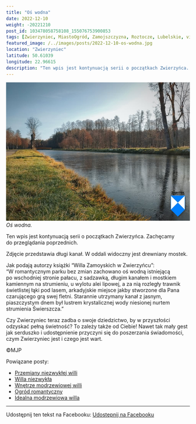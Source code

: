 ```yaml
---
title: "Oś wodna"
date: 2022-12-10
weight: -20221210
post_id: 103478058758108_155076753900853
tags: [Zwierzyniec, MiastoOgród, Zamojszczyzna, Roztocze, Lubelskie, villarestituta, turystyka, dziedzictwo, zabytki, krajobrazy]
featured_image: /../images/posts/2022-12-10-os-wodna.jpg
location: "Zwierzyniec"
latitude: 50.61039
longitude: 22.96615
description: "Ten wpis jest kontynuacją serii o początkach Zwierzyńca. Zachęcamy do przeglądania poprzednich...."
---
```


![Oś wodna.](/images/posts/2022-12-10-os-wodna.jpg)
*Oś wodna.*

Ten wpis jest kontynuacją serii o początkach Zwierzyńca. Zachęcamy do przeglądania poprzednich.

Zdjęcie przedstawia długi kanał. W oddali widoczny jest drewniany mostek.

Jak podają autorzy książki “Willa Zamoyskich w Zwierzyńcu”:
“W romantycznym parku bez zmian zachowano oś wodną istniejącą po wschodniej stronie pałacu, z sadzawką, długim kanałem i mostkiem kamiennym na strumieniu, u wylotu alei lipowej, a za nią rozległy trawnik świetlistej łąki pod lasem, arkadyjskie miejsce jakby stworzone dla Pana czarującego grą swej fletni. Starannie utrzymany kanał z jasnym, piaszczystym dnem był lustrem krystalicznej wody niesionej nurtem strumienia Świerszcza.”

Czy Zwierzyniec teraz zadba o swoje dziedzictwo, by w przyszłości odzyskać pełną świetność?
To zależy także od Ciebie!
Nawet tak mały gest jak serduszko i udostępnienie przyczyni się do poszerzania świadomości, czym Zwierzyniec jest i czego jest wart.



©MJP

Powiązane posty:
- [Przemiany niezwykłej willi](/posts/przemiany-niezwyklej-willi)
- [Willa niezwykła](/posts/willa-niezwykla)
- [Wnętrze modrzewiowej willi](/posts/wnetrze-modrzewiowej-willi)
- [Ogród romantyczny](/posts/ogrod-romantyczny)
- [Idealna modrzewiowa willa](/posts/idealna-modrzewiowa-willa)


---

Udostępnij ten tekst na Facebooku:
[Udostępnij na Facebooku](https://www.facebook.com/sharer/sharer.php?u=https://stowarzyszeniewachniewskiej.pl/posts/os-wodna)

<script type="application/ld+json">
{
  "@context": "https://schema.org",
  "@type": "BlogPosting",
  "headline": "Oś wodna",
  "datePublished": "2022-12-10",
  "dateModified": "2022-12-10",
  "author": {
    "@type": "Person",
    "name": "Michał Jan Patyk"
  },
  "publisher": {
    "@type": "Organization",
    "name": "Stowarzyszenie im. Aleksandry Wachniewskiej",
    "logo": {
      "@type": "ImageObject",
      "url": "https://stowarzyszeniewachniewskiej.pl/images/logo/logo.svg"
    }
  },
  "mainEntityOfPage": {
    "@type": "WebPage",
    "@id": "https://stowarzyszeniewachniewskiej.pl/posts/os-wodna"
  },
  "image": {
    "@type": "ImageObject",
    "url": "https://stowarzyszeniewachniewskiej.pl//images/posts/2022-12-10-os-wodna.jpg"
  },
  "articleSection": "Dziedzictwo Kulturowe i Zabytki",
  "keywords": "[Zwierzyniec, MiastoOgród, Zamojszczyzna, Roztocze, Lubelskie, villarestituta, turystyka, dziedzictwo, zabytki, krajobrazy]",
  "wordCount": 129,
  "articleBody": "Ten wpis jest kontynuacją serii o początkach Zwierzyńca. Zachęcamy do przeglądania poprzednich.\n\nZdjęcie przedstawia długi kanał. W oddali widoczny jest drewniany mostek.\n\nJak podają autorzy książki “Willa Zamoyskich w Zwierzyńcu”:\n“W romantycznym parku bez zmian zachowano oś wodną istniejącą po wschodniej stronie pałacu, z sadzawką, długim kanałem i mostkiem kamiennym na strumieniu, u wylotu alei lipowej, a za nią rozległy trawnik świetlistej łąki pod lasem, arkadyjskie miejsce jakby stworzone dla Pana czarującego grą swej fletni. Starannie utrzymany kanał z jasnym, piaszczystym dnem był lustrem krystalicznej wody niesionej nurtem strumienia Świerszcza.”\n\nCzy Zwierzyniec teraz zadba o swoje dziedzictwo, by w przyszłości odzyskać pełną świetność?\nTo zależy także od Ciebie!\nNawet tak mały gest jak serduszko i udostępnienie przyczyni się do poszerzania świadomości, czym Zwierzyniec jest i czego jest wart.\n\n\n\n©MJP",
  "description": "Ten wpis jest kontynuacją serii o początkach Zwierzyńca. Zachęcamy do przeglądania poprzednich....",
  "copyrightHolder": {
    "@type": "Person",
    "name": "Michał Jan Patyk"
  }
}
</script>
<script type="application/ld+json">
{
  "@context": "https://schema.org",
  "@type": "BreadcrumbList",
  "itemListElement": [
    {
      "@type": "ListItem",
      "position": 1,
      "name": "Home",
      "item": "https://stowarzyszeniewachniewskiej.pl"
    },
    {
      "@type": "ListItem",
      "position": 2,
      "name": "posts",
      "item": "https://stowarzyszeniewachniewskiej.pl/posts"
    },
    {
      "@type": "ListItem",
      "position": 3,
      "name": "Oś wodna",
      "item": "https://stowarzyszeniewachniewskiej.pl/posts/os-wodna"
    }
  ]
}
</script>
